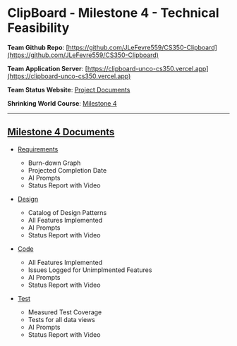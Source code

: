 # ClipBoard - Milestone 4 - Technical Feasibility

**Team Github Repo**:  [https://github.com/JLeFevre559/CS350-Clipboard](https://github.com/JLeFevre559/CS350-Clipboard)

**Team Application Server**:  [https://clipboard-unco-cs350.vercel.app](https://clipboard-unco-cs350.vercel.app)

**Team Status Website**:  [Project Documents](https://github.com/JLeFevre559/CS350-Clipboard/tree/main/Documents)

**Shrinking World Course**: [Milestone 4](https://shrinking-world.com/sweng/m4-Index.md)

---

## [Milestone 4 Documents](https://github.com/JLeFevre559/CS350-Clipboard/tree/main/Documents/Milestone-4)

* [Requirements](https://github.com/JLeFevre559/CS350-Clipboard/tree/main/Documents/Milestone-4/Requirements) 
    * Burn-down Graph
    * Projected Completion Date 
    * AI Prompts
    * Status Report with Video

* [Design](https://github.com/JLeFevre559/CS350-Clipboard/tree/main/Documents/Milestone-4/Design)
    * Catalog of Design Patterns
    * All Features Implemented
    * AI Prompts
    * Status Report with Video

* [Code](https://github.com/JLeFevre559/CS350-Clipboard/tree/main/Documents/Milestone-4/Code)
    * All Features Implemented
    * Issues Logged for Unimplmented Features
    * AI Prompts
    * Status Report with Video

* [Test](https://github.com/JLeFevre559/CS350-Clipboard/tree/main/Documents/Milestone-4/Test)
    * Measured Test Coverage
    * Tests for all data views
    * AI Prompts
    * Status Report with Video

